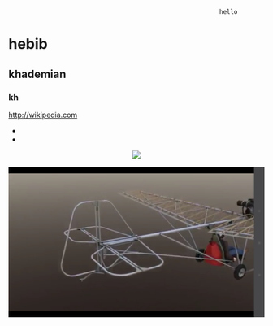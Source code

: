                                                               hello


# hebib


## khademian
 
### kh 

http://wikipedia.com


*
*                                                                                                  
 
 
<p align="center">
  <img src="http://i.imgur.com/0SXZ90y.gif"></p>
<p align="center">
                                                                 
                                                                 


![Atom Screenshot](https://raw.githubusercontent.com/hebibkhademian/glayd/master/Screenshot_2017-11-06-14-20-20.png)
